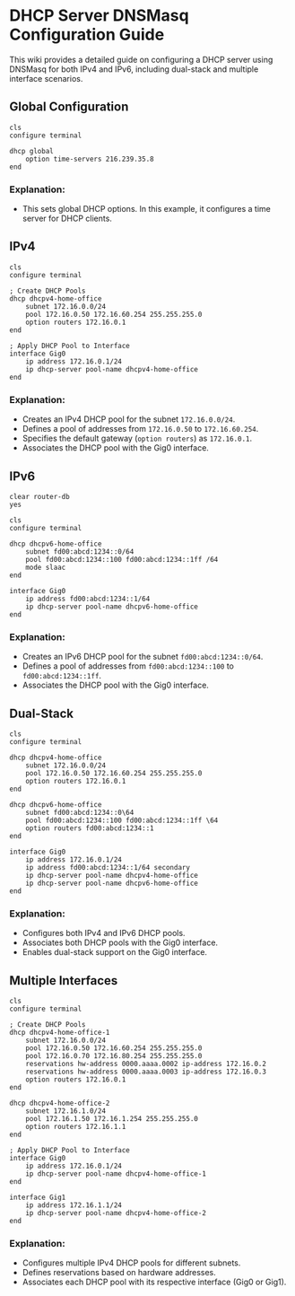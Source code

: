 # DHCP Server DNSMasq Configuration Guide

This wiki provides a detailed guide on configuring a DHCP server using DNSMasq for both IPv4 and IPv6, including dual-stack and multiple interface scenarios.

## Global Configuration

```shell
cls
configure terminal

dhcp global
    option time-servers 216.239.35.8
end
```

### Explanation:

- This sets global DHCP options. In this example, it configures a time server for DHCP clients.

## IPv4

```shell
cls
configure terminal

; Create DHCP Pools
dhcp dhcpv4-home-office
    subnet 172.16.0.0/24
    pool 172.16.0.50 172.16.60.254 255.255.255.0
    option routers 172.16.0.1
end

; Apply DHCP Pool to Interface
interface Gig0
    ip address 172.16.0.1/24
    ip dhcp-server pool-name dhcpv4-home-office
end
```

### Explanation:

- Creates an IPv4 DHCP pool for the subnet `172.16.0.0/24`.
- Defines a pool of addresses from `172.16.0.50` to `172.16.60.254`.
- Specifies the default gateway (`option routers`) as `172.16.0.1`.
- Associates the DHCP pool with the Gig0 interface.

## IPv6

```shell
clear router-db
yes

cls
configure terminal

dhcp dhcpv6-home-office
    subnet fd00:abcd:1234::0/64
    pool fd00:abcd:1234::100 fd00:abcd:1234::1ff /64
    mode slaac
end

interface Gig0
    ip address fd00:abcd:1234::1/64
    ip dhcp-server pool-name dhcpv6-home-office
end
```

### Explanation:

- Creates an IPv6 DHCP pool for the subnet `fd00:abcd:1234::0/64`.
- Defines a pool of addresses from `fd00:abcd:1234::100` to `fd00:abcd:1234::1ff`.
- Associates the DHCP pool with the Gig0 interface.

## Dual-Stack

```shell
cls
configure terminal

dhcp dhcpv4-home-office
    subnet 172.16.0.0/24
    pool 172.16.0.50 172.16.60.254 255.255.255.0
    option routers 172.16.0.1
end

dhcp dhcpv6-home-office
    subnet fd00:abcd:1234::0\64
    pool fd00:abcd:1234::100 fd00:abcd:1234::1ff \64
    option routers fd00:abcd:1234::1
end

interface Gig0
    ip address 172.16.0.1/24
    ip address fd00:abcd:1234::1/64 secondary
    ip dhcp-server pool-name dhcpv4-home-office
    ip dhcp-server pool-name dhcpv6-home-office
end
```

### Explanation:

- Configures both IPv4 and IPv6 DHCP pools.
- Associates both DHCP pools with the Gig0 interface.
- Enables dual-stack support on the Gig0 interface.

## Multiple Interfaces

```shell
cls
configure terminal

; Create DHCP Pools
dhcp dhcpv4-home-office-1
    subnet 172.16.0.0/24
    pool 172.16.0.50 172.16.60.254 255.255.255.0
    pool 172.16.0.70 172.16.80.254 255.255.255.0
    reservations hw-address 0000.aaaa.0002 ip-address 172.16.0.2
    reservations hw-address 0000.aaaa.0003 ip-address 172.16.0.3 
    option routers 172.16.0.1
end

dhcp dhcpv4-home-office-2
    subnet 172.16.1.0/24
    pool 172.16.1.50 172.16.1.254 255.255.255.0
    option routers 172.16.1.1
end

; Apply DHCP Pool to Interface
interface Gig0
    ip address 172.16.0.1/24
    ip dhcp-server pool-name dhcpv4-home-office-1
end

interface Gig1
    ip address 172.16.1.1/24
    ip dhcp-server pool-name dhcpv4-home-office-2
end
```

### Explanation:

- Configures multiple IPv4 DHCP pools for different subnets.
- Defines reservations based on hardware addresses.
- Associates each DHCP pool with its respective interface (Gig0 or Gig1).

